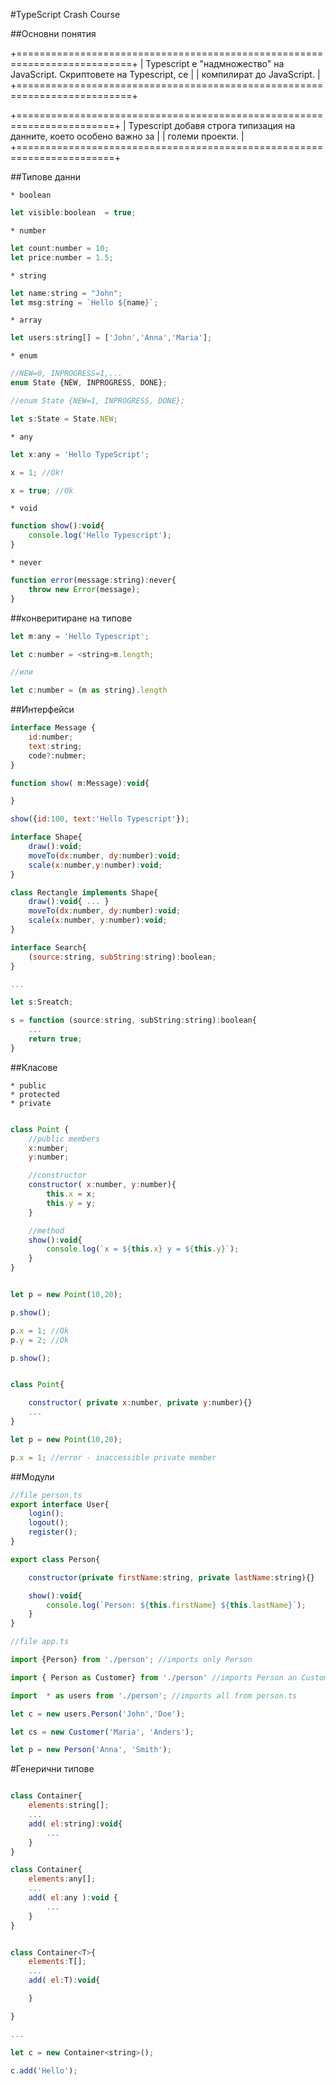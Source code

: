 #TypeScript Crash Course

##Основни понятия

+==========================================================================+
| Typescript е "надмножество" на JavaScript. Скриптовете на Typescript, се |
| компилират до JavaScript.                                                |
+==========================================================================+

+=======================================================================+
| Typescript добавя строга типизация на данните, което особено важно за |
| големи проекти.                                                       |
+=======================================================================+

##Типове данни

	* boolean

```js
let visible:boolean  = true;
```

	* number

```js
let count:number = 10;
let price:number = 1.5;
```

	* string

```js
let name:string = "John";
let msg:string = `Hello ${name}`;
```

	* array

```js
let users:string[] = ['John','Anna','Maria'];
```

	* enum

```js
//NEW=0, INPROGRESS=1,...
enum State {NEW, INPROGRESS, DONE};

//enum State {NEW=1, INPROGRESS, DONE};

let s:State = State.NEW;
```

	* any

```js
let x:any = 'Hello TypeScript';

x = 1; //Ok!

x = true; //Ok
```

	* void

```js
function show():void{
	console.log('Hello Typescript');
}
```

	* never

```js
function error(message:string):never{
	throw new Error(message);
}
```

##конверитиране на типове

```js
let m:any = 'Hello Typescript';

let c:number = <string>m.length;

//или

let c:number = (m as string).length

```

##Интерфейси

```js
interface Message {
	id:number;
	text:string;
	code?:nubmer;
}

function show( m:Message):void{

}

show({id:100, text:'Hello Typescript'});
```


```js
interface Shape{
	draw():void;
	moveTo(dx:number, dy:number):void;
	scale(x:number,y:number):void;
}

class Rectangle implements Shape{
	draw():void{ ... }
	moveTo(dx:number, dy:number):void;
	scale(x:number, y:number):void;
}
```


```js
interface Search{
	(source:string, subString:string):boolean;
}

...

let s:Sreatch;

s = function (source:string, subString:string):boolean{
	...
	return true;
}

```


##Класове

    * public
    * protected
    * private

```js

class Point {
	//public members
	x:number;
	y:number;

	//constructor
	constructor( x:number, y:number){
		this.x = x;
		this.y = y;
	}

	//method
	show():void{
		console.log(`x = ${this.x} y = ${this.y}`);
	}
}


let p = new Point(10,20);

p.show();

p.x = 1; //Ok
p.y = 2; //Ok

p.show();
```

```js

class Point{

	constructor( private x:number, private y:number){}
	...
}

let p = new Point(10,20);

p.x = 1; //error - inaccessible private member
```

##Модули

```js
//file person.ts
export interface User{
	login();
	logout();
	register();
}

export class Person{

	constructor(private firstName:string, private lastName:string){}

	show():void{
		console.log(`Person: ${this.firstName} ${this.lastName}`);
	}
}

//file app.ts

import {Person} from './person'; //imports only Person

import { Person as Customer} from './person' //imports Person an Customer

import  * as users from './person'; //imports all from person.ts

let c = new users.Person('John','Doe');

let cs = new Customer('Maria', 'Anders');

let p = new Person('Anna', 'Smith');
```

#Генерични типове



```js

class Container{
	elements:string[];
	...
	add( el:string):void{
		...
	}
}
```

```js
class Container{
	elements:any[];
	...
	add( el:any ):void {
		...
	}
}
```

```js

class Container<T>{
	elements:T[];
	...
	add( el:T):void{

	}

}

...

let c = new Container<string>();

c.add('Hello');
```

